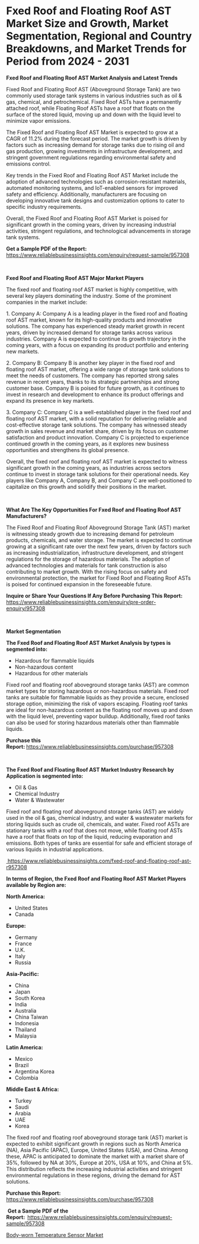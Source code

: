 <p><h1>Fxed Roof and Floating Roof AST Market Size and Growth, Market Segmentation, Regional and Country Breakdowns, and Market Trends for Period from 2024 -  2031</h1></p><p><strong>Fxed Roof and Floating Roof AST Market Analysis and Latest Trends</strong></p>
<p><p>Fixed Roof and Floating Roof AST (Aboveground Storage Tank) are two commonly used storage tank systems in various industries such as oil & gas, chemical, and petrochemical. Fixed Roof ASTs have a permanently attached roof, while Floating Roof ASTs have a roof that floats on the surface of the stored liquid, moving up and down with the liquid level to minimize vapor emissions.</p><p>The Fixed Roof and Floating Roof AST Market is expected to grow at a CAGR of 11.2% during the forecast period. The market growth is driven by factors such as increasing demand for storage tanks due to rising oil and gas production, growing investments in infrastructure development, and stringent government regulations regarding environmental safety and emissions control.</p><p>Key trends in the Fixed Roof and Floating Roof AST Market include the adoption of advanced technologies such as corrosion-resistant materials, automated monitoring systems, and IoT-enabled sensors for improved safety and efficiency. Additionally, manufacturers are focusing on developing innovative tank designs and customization options to cater to specific industry requirements.</p><p>Overall, the Fixed Roof and Floating Roof AST Market is poised for significant growth in the coming years, driven by increasing industrial activities, stringent regulations, and technological advancements in storage tank systems.</p></p>
<p><strong>Get a Sample PDF of the Report:&nbsp;</strong> <a href="https://www.reliablebusinessinsights.com/enquiry/request-sample/957308">https://www.reliablebusinessinsights.com/enquiry/request-sample/957308</a></p>
<p>&nbsp;</p>
<p><strong>Fxed Roof and Floating Roof AST Major Market Players</strong></p>
<p><p>The fixed roof and floating roof AST market is highly competitive, with several key players dominating the industry. Some of the prominent companies in the market include:</p><p>1. Company A: Company A is a leading player in the fixed roof and floating roof AST market, known for its high-quality products and innovative solutions. The company has experienced steady market growth in recent years, driven by increased demand for storage tanks across various industries. Company A is expected to continue its growth trajectory in the coming years, with a focus on expanding its product portfolio and entering new markets.</p><p>2. Company B: Company B is another key player in the fixed roof and floating roof AST market, offering a wide range of storage tank solutions to meet the needs of customers. The company has reported strong sales revenue in recent years, thanks to its strategic partnerships and strong customer base. Company B is poised for future growth, as it continues to invest in research and development to enhance its product offerings and expand its presence in key markets.</p><p>3. Company C: Company C is a well-established player in the fixed roof and floating roof AST market, with a solid reputation for delivering reliable and cost-effective storage tank solutions. The company has witnessed steady growth in sales revenue and market share, driven by its focus on customer satisfaction and product innovation. Company C is projected to experience continued growth in the coming years, as it explores new business opportunities and strengthens its global presence.</p><p>Overall, the fixed roof and floating roof AST market is expected to witness significant growth in the coming years, as industries across sectors continue to invest in storage tank solutions for their operational needs. Key players like Company A, Company B, and Company C are well-positioned to capitalize on this growth and solidify their positions in the market.</p></p>
<p>&nbsp;</p>
<p><strong>What Are The Key Opportunities For Fxed Roof and Floating Roof AST Manufacturers?</strong></p>
<p><p>The Fixed Roof and Floating Roof Aboveground Storage Tank (AST) market is witnessing steady growth due to increasing demand for petroleum products, chemicals, and water storage. The market is expected to continue growing at a significant rate over the next few years, driven by factors such as increasing industrialization, infrastructure development, and stringent regulations for the storage of hazardous materials. The adoption of advanced technologies and materials for tank construction is also contributing to market growth. With the rising focus on safety and environmental protection, the market for Fixed Roof and Floating Roof ASTs is poised for continued expansion in the foreseeable future.</p></p>
<p><strong>Inquire or Share Your Questions If Any Before Purchasing This Report:</strong> <a href="https://www.reliablebusinessinsights.com/enquiry/pre-order-enquiry/957308">https://www.reliablebusinessinsights.com/enquiry/pre-order-enquiry/957308</a></p>
<p>&nbsp;</p>
<p><strong>Market Segmentation</strong></p>
<p><strong>The Fxed Roof and Floating Roof AST Market Analysis by types is segmented into:</strong></p>
<p><ul><li>Hazardous for flammable liquids</li><li>Non-hazardous content</li><li>Hazardous for other materials</li></ul></p>
<p><p>Fixed roof and floating roof aboveground storage tanks (AST) are common market types for storing hazardous or non-hazardous materials. Fixed roof tanks are suitable for flammable liquids as they provide a secure, enclosed storage option, minimizing the risk of vapors escaping. Floating roof tanks are ideal for non-hazardous content as the floating roof moves up and down with the liquid level, preventing vapor buildup. Additionally, fixed roof tanks can also be used for storing hazardous materials other than flammable liquids.</p></p>
<p><strong>Purchase this Report:&nbsp;</strong><a href="https://www.reliablebusinessinsights.com/purchase/957308">https://www.reliablebusinessinsights.com/purchase/957308</a></p>
<p>&nbsp;</p>
<p><strong>The Fxed Roof and Floating Roof AST Market Industry Research by Application is segmented into:</strong></p>
<p><ul><li>Oil & Gas</li><li>Chemical Industry</li><li>Water & Wastewater</li></ul></p>
<p><p>Fixed roof and floating roof aboveground storage tanks (AST) are widely used in the oil & gas, chemical industry, and water & wastewater markets for storing liquids such as crude oil, chemicals, and water. Fixed roof ASTs are stationary tanks with a roof that does not move, while floating roof ASTs have a roof that floats on top of the liquid, reducing evaporation and emissions. Both types of tanks are essential for safe and efficient storage of various liquids in industrial applications.</p></p>
<p><a href="https://www.reliablebusinessinsights.com/fxed-roof-and-floating-roof-ast-r957308">&nbsp;https://www.reliablebusinessinsights.com/fxed-roof-and-floating-roof-ast-r957308</a></p>
<p><strong>In terms of Region, the Fxed Roof and Floating Roof AST Market Players available by Region are:</strong></p>
<p>
    <p> <strong> North America: </strong>
        <ul>
            <li>United States</li>
            <li>Canada</li>
        </ul>
        </p> 
    <p> <strong> Europe: </strong>
        <ul>
            <li>Germany</li>
            <li>France</li>
            <li>U.K.</li>
            <li>Italy</li>
            <li>Russia</li>
        </ul>
        </p> 
    <p> <strong> Asia-Pacific: </strong>
        <ul>
            <li>China</li>
            <li>Japan</li>
            <li>South Korea</li>
            <li>India</li>
            <li>Australia</li>
            <li>China Taiwan</li>
            <li>Indonesia</li>
            <li>Thailand</li>
            <li>Malaysia</li>
        </ul>
        </p> 
    <p> <strong> Latin America: </strong>
        <ul>
            <li>Mexico</li>
            <li>Brazil</li>
            <li>Argentina Korea</li>
            <li>Colombia</li>
        </ul>
        </p> 
    <p> <strong> Middle East & Africa: </strong>
        <ul>
            <li>Turkey</li>
            <li>Saudi</li>
            <li>Arabia</li>
            <li>UAE</li>
            <li>Korea</li>
        </ul>
    </p>
    </p>
<p><p>The fixed roof and floating roof aboveground storage tank (AST) market is expected to exhibit significant growth in regions such as North America (NA), Asia Pacific (APAC), Europe, United States (USA), and China. Among these, APAC is anticipated to dominate the market with a market share of 35%, followed by NA at 30%, Europe at 20%, USA at 10%, and China at 5%. This distribution reflects the increasing industrial activities and stringent environmental regulations in these regions, driving the demand for AST solutions.</p></p>
<p><strong>Purchase this Report: </strong><a href="https://www.reliablebusinessinsights.com/purchase/957308">https://www.reliablebusinessinsights.com/purchase/957308</a></p>
<p>&nbsp;<strong>Get a Sample PDF of the Report:&nbsp;&nbsp;</strong><a href="https://www.reliablebusinessinsights.com/enquiry/request-sample/957308">https://www.reliablebusinessinsights.com/enquiry/request-sample/957308</a></p>
<p><strong></strong></p>
<p><p><a href="https://github.com/seamusocallaghan/Market-Research-Report-List-1/blob/main/body-worn-temperature-sensor-market.md">Body-worn Temperature Sensor Market</a></p></p>